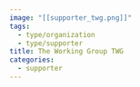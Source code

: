 ```yaml
---
image: "[[supporter_twg.png]]"
tags:
  - type/organization
  - type/supporter
title: The Working Group TWG
categories:
  - supporter
---
```

